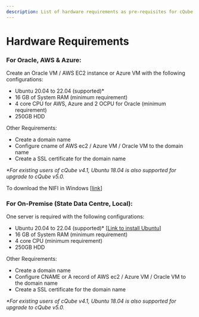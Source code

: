 ```yaml
---
description: List of hardware requirements as pre-requisites for cQube V 5.0
---
```


# Hardware Requirements

### For Oracle, AWS & Azure:

Create an Oracle VM / AWS EC2 instance or Azure VM with the following configurations:

* Ubuntu 20.04 to 22.04 (supported)\*&#x20;
* 16 GB of System RAM (minimum requirement)
* 4 core CPU for AWS, Azure and 2 OCPU for Oracle (minimum requirement)
* 250GB HDD

Other Requirements:

* Create a domain name
* Configure cname of AWS ec2 / Azure VM / Oracle VM to the domain name
* Create a SSL certificate for the domain name

_\*For existing users of cQube v4.1, Ubuntu 18.04 is also supported for upgrade to cQube v5.0._

To download the NIFI in Windows [[link](https://archive.apache.org/dist/nifi/1.12.1/nifi-1.12.1-bin.zip)]

### For On-Premise (State Data Centre, Local):

One server is required with the following configurations:

* Ubuntu 20.04 to 22.04 (supported)\* \[[Link to install Ubuntu](https://ubuntu.com/tutorials/install-ubuntu-desktop#1-overview)]
* 16 GB of System RAM (minimum requirement)
* 4 core CPU (minimum requirement)
* 250GB HDD

Other Requirements:

* Create a domain name
* Configure CNAME or A record of AWS ec2 / Azure VM / Oracle VM to the domain name
* Create a SSL certificate for the domain name

_\*For existing users of cQube v4.1, Ubuntu 18.04 is also supported for upgrade to cQube v5.0._

